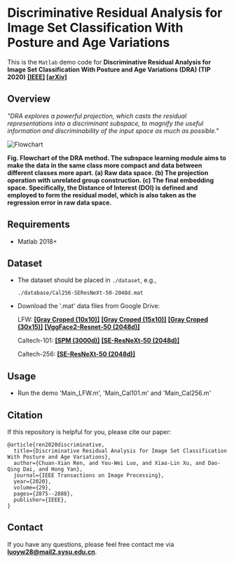 # Discriminative Residual Analysis for Image Set Classification With Posture and Age Variations

This is the `Matlab` demo code for **Discriminative Residual Analysis for Image Set Classification With Posture and Age Variations (DRA) (TIP 2020)** **[[IEEE]](https://ieeexplore.ieee.org/document/8911369) [[arXiv]](https://arxiv.org/abs/2008.09994)**


## Overview
*"DRA explores a powerful projection, which casts the residual representations into a discriminant subspace, to magnify the useful information and discriminability of the input space as much as possible."*

![Flowchart](https://github.com/LavieLuo/Datasets/blob/master/DRA_flowchart.png)

**Fig. Flowchart of the DRA method. The subspace learning module aims to make the data in the same class more compact and data between different classes more apart. (a) Raw data space. (b) The projection operation with unrelated group construction. (c) The final embedding space. Specifically, the Distance of Interest (DOI) is defined and employed to form the residual model, which is also taken as the regression error in raw data space.**

## Requirements
- Matlab 2018+

## Dataset
- The dataset should be placed in `./dataset`, e.g.,

  `./database/Cal256-SEResNeXt-50-2048d.mat`

- Download the '.mat' data files from Google Drive:

  LFW:  **[[Gray Croped (10x10)]](https://drive.google.com/open?id=1axFsmNY5ycxqBUow9clrTkZYO5nS11FO)**  **[[Gray Croped (15x10)]](https://drive.google.com/open?id=1SUSgJp3F9vk5zxLUgUMDDQ2fK0NGDI6a)**  **[[Gray Croped (30x15)]](https://drive.google.com/open?id=1Yd3-QgdX6IHYKPVA4VlcoZnoM3EM9mfS)**  **[[VggFace2-Resnet-50 (2048d)]](https://drive.google.com/open?id=15r1IzvSygOpZrs74pYGIsy5UnGYGxi51)**
  
  Caltech-101:  **[[SPM (3000d)]](https://drive.google.com/open?id=1561XOrDjsPJl-DwJfMF3_OL1NZJQfKyE)**  **[[SE-ResNeXt-50 (2048d)]](https://drive.google.com/open?id=15A3jvwUNuGNnthQT6vLg2dYpDOa5W0UR)**
  
  Caltech-256:  **[[SE-ResNeXt-50 (2048d)]](https://drive.google.com/file/d/1WR23GKsrwxvZ_AMWz83HxI8xZAqxMryn/view?usp=sharing)**
  
## Usage
- Run the demo 'Main_LFW.m', 'Main_Cal101.m' and 'Main_Cal256.m'

## Citation
If this repository is helpful for you, please cite our paper:
```
@article{ren2020discriminative,
  title={Discriminative Residual Analysis for Image Set Classification With Posture and Age Variations},
  author={Chuan-Xian Ren, and You-Wei Luo, and Xiao-Lin Xu, and Dao-Qing Dai, and Hong Yan},
  journal={IEEE Transactions on Image Processing},
  year={2020},
  volume={29},
  pages={2875--2888},
  publisher={IEEE},
}
```

## Contact
If you have any questions, please feel free contact me via **luoyw28@mail2.sysu.edu.cn**.
